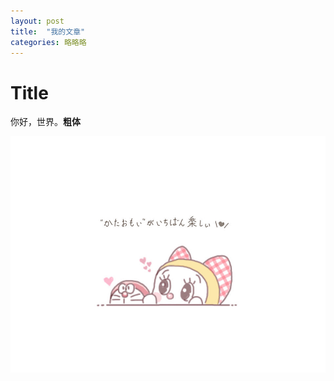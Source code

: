 ```yaml
---
layout: post
title:  "我的文章"
categories: 略略略
---
```



# Title

你好，世界。**粗体**

![abc](/media/63699733.jpeg)